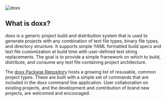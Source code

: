 <img src="https://raw.githubusercontent.com/chrissimpkins/doxx-docs-server/master/img/doxx-header.png" alt="doxx">

## What is doxx?

doxx is a generic project build and distribution system that is used to generate projects with any combination of text file types, binary file types, and directory structure. It supports simple YAML formatted build specs and text file customization at build time with user-defined text string replacements. The goal is to provide a simple framework on which to build, distribute, and consume any text file containing project architecture.

The [doxx Package Repository](https://github.com/doxx-repo) hosts a growing list of resusable, common project types. These are built with a simple set of commands that are included in the doxx command line application. User collaboration on existing projects, and the development and contribution of brand new projects, are welcomed and encouraged.